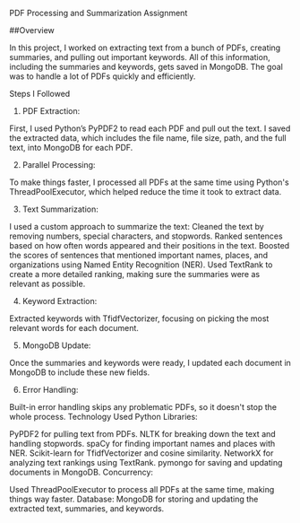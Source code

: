 PDF Processing and Summarization Assignment

  ##Overview
  
In this project, I worked on extracting text from a bunch of PDFs, creating summaries, and pulling out important keywords. All of this information, including the summaries and keywords, gets saved in MongoDB. The goal was to handle a lot of PDFs quickly and efficiently.

Steps I Followed
1. PDF Extraction:

First, I used Python’s PyPDF2 to read each PDF and pull out the text.
I saved the extracted data, which includes the file name, file size, path, and the full text, into MongoDB for each PDF.

2. Parallel Processing:

To make things faster, I processed all PDFs at the same time using Python's ThreadPoolExecutor, which helped reduce the time it took to extract data.

3. Text Summarization:

I used a custom approach to summarize the text:
Cleaned the text by removing numbers, special characters, and stopwords.
Ranked sentences based on how often words appeared and their positions in the text.
Boosted the scores of sentences that mentioned important names, places, and organizations using Named Entity Recognition (NER).
Used TextRank to create a more detailed ranking, making sure the summaries were as relevant as possible.

4. Keyword Extraction:

Extracted keywords with TfidfVectorizer, focusing on picking the most relevant words for each document.

5. MongoDB Update:

Once the summaries and keywords were ready, I updated each document in MongoDB to include these new fields.

6. Error Handling:

Built-in error handling skips any problematic PDFs, so it doesn't stop the whole process.
Technology Used
Python Libraries:

PyPDF2 for pulling text from PDFs.
NLTK for breaking down the text and handling stopwords.
spaCy for finding important names and places with NER.
Scikit-learn for TfidfVectorizer and cosine similarity.
NetworkX for analyzing text rankings using TextRank.
pymongo for saving and updating documents in MongoDB.
Concurrency:

Used ThreadPoolExecutor to process all PDFs at the same time, making things way faster.
Database: MongoDB for storing and updating the extracted text, summaries, and keywords.
